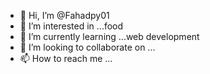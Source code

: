 - 👋 Hi, I’m @Fahadpy01
- 👀 I’m interested in ...food
- 🌱 I’m currently learning ...web development
- 💞️ I’m looking to collaborate on ...
- 📫 How to reach me ...

<!---
Fahadpy01/Fahadpy01 is a ✨ special ✨ repository because its `README.md` (this file) appears on your GitHub profile.
You can click the Preview link to take a look at your changes.
--->
